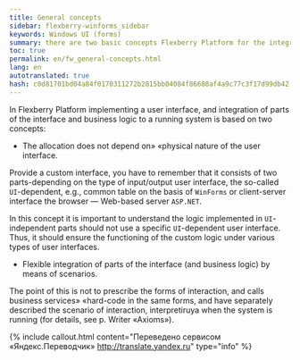 ```yaml
--- 
title: General concepts 
sidebar: flexberry-winforms_sidebar 
keywords: Windows UI (forms) 
summary: there are two basic concepts Flexberry Platform for the integration of parts of the user interface and business logic to a running system 
toc: true 
permalink: en/fw_general-concepts.html 
lang: en 
autotranslated: true 
hash: c0d81701bd04a84f0170311272b2815bb04084f86688af4a9c77c3f17d99db42 
--- 
```


In Flexberry Platform implementing a user interface, and integration of parts of the interface and business logic to a running system is based on two concepts: 

* The allocation does not depend on» «physical nature of the user interface. 

Provide a custom interface, you have to remember that it consists of two parts-depending on the type of input/output user interface, the so-called `UI`-dependent, e.g., common table on the basis of `WinForms` or client-server interface the browser — Web-based server `ASP.NET`. 

In this concept it is important to understand the logic implemented in `UI`-independent parts should not use a specific `UI`-dependent user interface. Thus, it should ensure the functioning of the custom logic under various types of user interfaces. 

* Flexible integration of parts of the interface (and business logic) by means of scenarios. 

The point of this is not to prescribe the forms of interaction, and calls business services» «hard-code in the same forms, and have separately described the scenario of interaction, interpretiruya when the system is running (for details, see p. Writer «Axioms»). 



{% include callout.html content="Переведено сервисом «Яндекс.Переводчик» <http://translate.yandex.ru>" type="info" %}